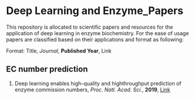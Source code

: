 # Deep Learning and Enzyme_Papers
This repository is allocated to scientific papers and resources for the application of deep learning in enzyme biochemistry. For the ease of usage papers are classified based on their applications and format as following:

Format: Title, *Journal*, **Published Year**, Link

## EC number prediction

1. Deep learning enables high-quality and highthroughput prediction of enzyme commission numbers, *Proc. Natl. Acad. Sci.*, **2019**, [Link](https://www.pnas.org/doi/abs/10.1073/pnas.1821905116)
